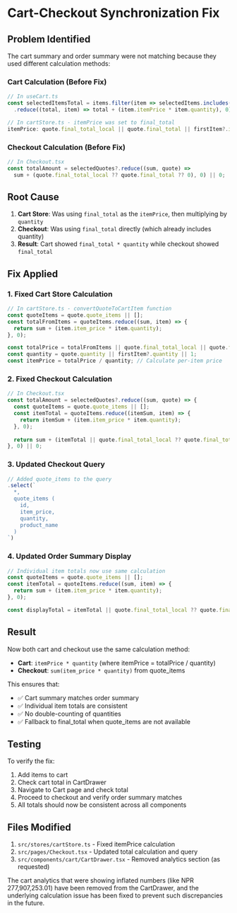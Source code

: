 # Cart-Checkout Synchronization Fix

## Problem Identified

The cart summary and order summary were not matching because they used different calculation methods:

### Cart Calculation (Before Fix)
```typescript
// In useCart.ts
const selectedItemsTotal = items.filter(item => selectedItems.includes(item.id))
  .reduce((total, item) => total + (item.itemPrice * item.quantity), 0);

// In cartStore.ts - itemPrice was set to final_total
itemPrice: quote.final_total_local || quote.final_total || firstItem?.item_price || 0
```

### Checkout Calculation (Before Fix)
```typescript
// In Checkout.tsx
const totalAmount = selectedQuotes?.reduce((sum, quote) => 
  sum + (quote.final_total_local ?? quote.final_total ?? 0), 0) || 0;
```

## Root Cause

1. **Cart Store**: Was using `final_total` as the `itemPrice`, then multiplying by `quantity`
2. **Checkout**: Was using `final_total` directly (which already includes quantity)
3. **Result**: Cart showed `final_total * quantity` while checkout showed `final_total`

## Fix Applied

### 1. Fixed Cart Store Calculation
```typescript
// In cartStore.ts - convertQuoteToCartItem function
const quoteItems = quote.quote_items || [];
const totalFromItems = quoteItems.reduce((sum, item) => {
  return sum + (item.item_price * item.quantity);
}, 0);

const totalPrice = totalFromItems || quote.final_total_local || quote.final_total || 0;
const quantity = quote.quantity || firstItem?.quantity || 1;
const itemPrice = totalPrice / quantity; // Calculate per-item price
```

### 2. Fixed Checkout Calculation
```typescript
// In Checkout.tsx
const totalAmount = selectedQuotes?.reduce((sum, quote) => {
  const quoteItems = quote.quote_items || [];
  const itemTotal = quoteItems.reduce((itemSum, item) => {
    return itemSum + (item.item_price * item.quantity);
  }, 0);
  
  return sum + (itemTotal || quote.final_total_local ?? quote.final_total ?? 0);
}, 0) || 0;
```

### 3. Updated Checkout Query
```typescript
// Added quote_items to the query
.select(`
  *,
  quote_items (
    id,
    item_price,
    quantity,
    product_name
  )
`)
```

### 4. Updated Order Summary Display
```typescript
// Individual item totals now use same calculation
const quoteItems = quote.quote_items || [];
const itemTotal = quoteItems.reduce((sum, item) => {
  return sum + (item.item_price * item.quantity);
}, 0);

const displayTotal = itemTotal || quote.final_total_local ?? quote.final_total ?? 0;
```

## Result

Now both cart and checkout use the same calculation method:
- **Cart**: `itemPrice * quantity` (where itemPrice = totalPrice / quantity)
- **Checkout**: `sum(item_price * quantity)` from quote_items

This ensures that:
- ✅ Cart summary matches order summary
- ✅ Individual item totals are consistent
- ✅ No double-counting of quantities
- ✅ Fallback to final_total when quote_items are not available

## Testing

To verify the fix:
1. Add items to cart
2. Check cart total in CartDrawer
3. Navigate to Cart page and check total
4. Proceed to checkout and verify order summary matches
5. All totals should now be consistent across all components

## Files Modified

1. `src/stores/cartStore.ts` - Fixed itemPrice calculation
2. `src/pages/Checkout.tsx` - Updated total calculation and query
3. `src/components/cart/CartDrawer.tsx` - Removed analytics section (as requested)

The cart analytics that were showing inflated numbers (like NPR 277,907,253.01) have been removed from the CartDrawer, and the underlying calculation issue has been fixed to prevent such discrepancies in the future. 
